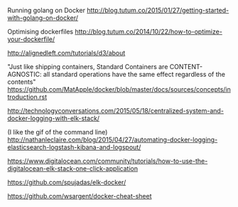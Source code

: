 Running golang on Docker
http://blog.tutum.co/2015/01/27/getting-started-with-golang-on-docker/

Optimising dockerfiles
http://blog.tutum.co/2014/10/22/how-to-optimize-your-dockerfile/

http://alignedleft.com/tutorials/d3/about

"Just like shipping containers, Standard Containers are CONTENT-AGNOSTIC: all standard operations have the same effect regardless of the contents"
https://github.com/MatApple/docker/blob/master/docs/sources/concepts/introduction.rst

http://technologyconversations.com/2015/05/18/centralized-system-and-docker-logging-with-elk-stack/

(I like the gif of the command line)
http://nathanleclaire.com/blog/2015/04/27/automating-docker-logging-elasticsearch-logstash-kibana-and-logspout/

https://www.digitalocean.com/community/tutorials/how-to-use-the-digitalocean-elk-stack-one-click-application

https://github.com/spujadas/elk-docker/

https://github.com/wsargent/docker-cheat-sheet